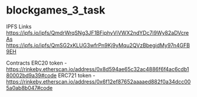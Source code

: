 # blockgames_3_task

IPFS Links
https://ipfs.io/ipfs/QmdrWrqSNg3JF1BFiphyViVWX2ndYDc7i9Wy82aDVcreAs
https://ipfs.io/ipfs/QmSG2xKLUG3wfrPn9Kj9yMqu2QVzBbegidMy97n4GFB9EH

Contracts
ERC20 token - https://rinkeby.etherscan.io/address/0x8d594ae65c32ac4886f6f4ac6cdb180002bd9a39#code
ERC721 token - https://rinkeby.etherscan.io/address/0x6f12ef87652aaaaed882f0a34dcc005a0ab8b047#code
